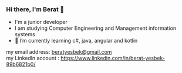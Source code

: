 

### Hi there, I'm Berat   👋
- I'm a junior developer 
- I am studying Computer Engineering and Management information systems
- 🌱 I’m currently learning  c#, java, angular and kotlin


my email address: beratyesbek@gmail.com 
<br>
my Linkedln account : https://www.linkedin.com/in/berat-yesbek-89b6821b0/



